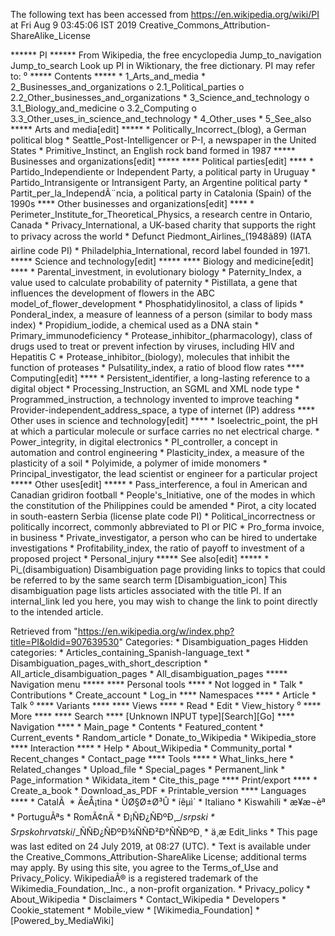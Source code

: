 The following text has been accessed from https://en.wikipedia.org/wiki/PI at Fri Aug 9 03:45:06 IST 2019
Creative_Commons_Attribution-ShareAlike_License




















****** PI ******
From Wikipedia, the free encyclopedia
Jump_to_navigation Jump_to_search
 Look up PI in Wiktionary, the free dictionary.
PI may refer to:
⁰
***** Contents *****
    * 1_Arts_and_media
    * 2_Businesses_and_organizations
          o 2.1_Political_parties
          o 2.2_Other_businesses_and_organizations
    * 3_Science_and_technology
          o 3.1_Biology_and_medicine
          o 3.2_Computing
          o 3.3_Other_uses_in_science_and_technology
    * 4_Other_uses
    * 5_See_also
***** Arts and media[edit] *****
    * Politically_Incorrect_(blog), a German political blog
    * Seattle_Post-Intelligencer or P-I, a newspaper in the United States
    * Primitive_Instinct, an English rock band formed in 1987
***** Businesses and organizations[edit] *****
**** Political parties[edit] ****
    * Partido_Independiente or Independent Party, a political party in Uruguay
    * Partido_Intransigente or Intransigent Party, an Argentine political party
    * Partit_per_la_IndependÃ¨ncia, a political party in Catalonia (Spain) of
      the 1990s
**** Other businesses and organizations[edit] ****
    * Perimeter_Institute_for_Theoretical_Physics, a research centre in
      Ontario, Canada
    * Privacy_International, a UK-based charity that supports the right to
      privacy across the world
    * Defunct Piedmont_Airlines_(1948â89) (IATA airline code PI)
    * Philadelphia_International, record label founded in 1971.
***** Science and technology[edit] *****
**** Biology and medicine[edit] ****
    * Parental_investment, in evolutionary biology
    * Paternity_Index, a value used to calculate probability of paternity
    * Pistillata, a gene that influences the development of flowers in the ABC
      model_of_flower_development
    * Phosphatidylinositol, a class of lipids
    * Ponderal_index, a measure of leanness of a person (similar to body mass
      index)
    * Propidium_iodide, a chemical used as a DNA stain
    * Primary_immunodeficiency
    * Protease_inhibitor_(pharmacology), class of drugs used to treat or
      prevent infection by viruses, including HIV and Hepatitis C
    * Protease_inhibitor_(biology), molecules that inhibit the function of
      proteases
    * Pulsatility_index, a ratio of blood flow rates
**** Computing[edit] ****
    * Persistent_identifier, a long-lasting reference to a digital object
    * Processing_Instruction, an SGML and XML node type
    * Programmed_instruction, a technology invented to improve teaching
    * Provider-independent_address_space, a type of internet (IP) address
**** Other uses in science and technology[edit] ****
    * Isoelectric_point, the pH at which a particular molecule or surface
      carries no net electrical charge.
    * Power_integrity, in digital electronics
    * PI_controller, a concept in automation and control engineering
    * Plasticity_index, a measure of the plasticity of a soil
    * Polyimide, a polymer of imide monomers
    * Principal_investigator, the lead scientist or engineer for a particular
      project
***** Other uses[edit] *****
    * Pass_interference, a foul in American and Canadian gridiron football
    * People's_Initiative, one of the modes in which the constitution of the
      Philippines could be amended
    * Pirot, a city located in south-eastern Serbia (license plate code PI)
    * Political_incorrectness or politically incorrect, commonly abbreviated to
      PI or PIC
    * Pro_forma invoice, in business
    * Private_investigator, a person who can be hired to undertake
      investigations
    * Profitability_index, the ratio of payoff to investment of a proposed
      project
    * Personal_injury
***** See also[edit] *****
    * Pi_(disambiguation)
                      Disambiguation page providing links to topics that could
                      be referred to by the same search term
[Disambiguation_icon] This disambiguation page lists articles associated with
                      the title PI.
                      If an internal_link led you here, you may wish to change
                      the link to point directly to the intended article.

Retrieved from "https://en.wikipedia.org/w/index.php?title=PI&oldid=907639530"
Categories:
    * Disambiguation_pages
Hidden categories:
    * Articles_containing_Spanish-language_text
    * Disambiguation_pages_with_short_description
    * All_article_disambiguation_pages
    * All_disambiguation_pages
***** Navigation menu *****
**** Personal tools ****
    * Not logged in
    * Talk
    * Contributions
    * Create_account
    * Log_in
**** Namespaces ****
    * Article
    * Talk
⁰
**** Variants ****
**** Views ****
    * Read
    * Edit
    * View_history
⁰
**** More ****
**** Search ****
[Unknown INPUT type][Search][Go]
**** Navigation ****
    * Main_page
    * Contents
    * Featured_content
    * Current_events
    * Random_article
    * Donate_to_Wikipedia
    * Wikipedia_store
**** Interaction ****
    * Help
    * About_Wikipedia
    * Community_portal
    * Recent_changes
    * Contact_page
**** Tools ****
    * What_links_here
    * Related_changes
    * Upload_file
    * Special_pages
    * Permanent_link
    * Page_information
    * Wikidata_item
    * Cite_this_page
**** Print/export ****
    * Create_a_book
    * Download_as_PDF
    * Printable_version
**** Languages ****
    * CatalÃ 
    * ÄeÅ¡tina
    * ÙØ§Ø±Ø³Û
    * íêµ­ì´
    * Italiano
    * Kiswahili
    * æ¥æ¬èª
    * PortuguÃªs
    * RomÃ¢nÄ
    * Ð¡ÑÐ¿ÑÐºÐ¸_/_srpski
    * Srpskohrvatski_/_ÑÑÐ¿ÑÐºÐ¾ÑÑÐ²Ð°ÑÑÐºÐ¸
    * ä¸­æ
Edit_links
    * This page was last edited on 24 July 2019, at 08:27 (UTC).
    * Text is available under the Creative_Commons_Attribution-ShareAlike
      License; additional terms may apply. By using this site, you agree to the
      Terms_of_Use and Privacy_Policy. WikipediaÂ® is a registered trademark of
      the Wikimedia_Foundation,_Inc., a non-profit organization.
    * Privacy_policy
    * About_Wikipedia
    * Disclaimers
    * Contact_Wikipedia
    * Developers
    * Cookie_statement
    * Mobile_view
    * [Wikimedia_Foundation]
    * [Powered_by_MediaWiki]
